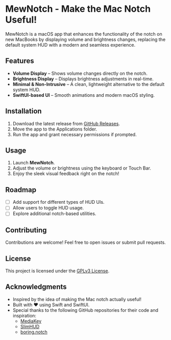 # MewNotch - Make the Mac Notch Useful!

MewNotch is a macOS app that enhances the functionality of the notch on new MacBooks by displaying volume and brightness changes, replacing the default system HUD with a modern and seamless experience.

## Features

- **Volume Display** – Shows volume changes directly on the notch.
- **Brightness Display** – Displays brightness adjustments in real-time.
- **Minimal & Non-Intrusive** – A clean, lightweight alternative to the default system HUD.
- **SwiftUI-based UI** – Smooth animations and modern macOS styling.

## Installation

1. Download the latest release from [GitHub Releases](#).
2. Move the app to the Applications folder.
3. Run the app and grant necessary permissions if prompted.

## Usage

1. Launch **MewNotch**.
2. Adjust the volume or brightness using the keyboard or Touch Bar.
3. Enjoy the sleek visual feedback right on the notch!

## Roadmap

- [ ] Add support for different types of HUD UIs.
- [ ] Allow users to toggle HUD usage.
- [ ] Explore additional notch-based utilities.

## Contributing

Contributions are welcome! Feel free to open issues or submit pull requests.

## License

This project is licensed under the [GPLv3 License](LICENSE).

## Acknowledgments

- Inspired by the idea of making the Mac notch actually useful!
- Built with ❤️ using Swift and SwiftUI.
- Special thanks to the following GitHub repositories for their code and inspiration:
  - [MediaKey](https://github.com/AlexPerathoner/MediaKeyTap)
  - [SlimHUD](https://github.com/AlexPerathoner/SlimHUD)
  - [boring.notch](https://github.com/TheBoredTeam/boring.notch)

